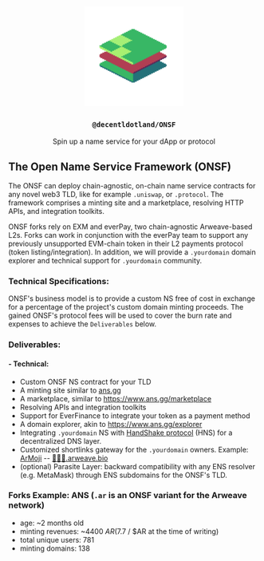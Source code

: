 <p align="center">
  <a href="https://decent.land">
    <img src="./new-logo.png" height="200">
  </a>
  <h3 align="center"><code>@decentldotland/ONSF</code></h3>
  <p align="center">Spin up a name service for your dApp or protocol</p>
</p>
   
## The Open Name Service Framework (ONSF)

The ONSF can deploy chain-agnostic, on-chain name service contracts for any novel web3 TLD, like for example `.uniswap`, or `.protocol`. The framework comprises a minting site and a marketplace, resolving HTTP APIs, and integration toolkits. 

ONSF forks rely on EXM and everPay, two chain-agnostic Arweave-based L2s. Forks can work in conjunction with the everPay team to support any previously unsupported EVM-chain token in their L2 payments protocol (token listing/integration). In addition, we will provide a `.yourdomain` domain explorer and technical support for `.yourdomain` community.

### Technical Specifications:
ONSF's business model is to provide a custom NS free of cost in exchange for a percentage of the project's custom domain minting proceeds. The gained ONSF's protocol fees will be used to cover the burn rate and expenses to achieve the `Deliverables` below. 

### Deliverables:
#### - Technical:
- Custom ONSF NS contract for your TLD
- A minting site similar to [ans.gg](https://ans.gg)
- A marketplace, similar to https://www.ans.gg/marketplace
- Resolving APIs and integration toolkits
- Support for EverFinance to integrate your token as a payment method
- A domain explorer, akin to https://www.ans.gg/explorer
- Integrating `.yourdomain` NS with [HandShake protocol](https://handshake.org/) (HNS) for a decentralized DNS layer.
- Customized shortlinks gateway for the `.yourdomain` owners. Example: [ArMoji](https://github.com/decentldotland/ArMoji) -- [🙂🙂🙂.arweave.bio](http://🙂🙂🙂.arweave.bio)
- (optional) Parasite Layer: backward compatibility with any ENS resolver (e.g. MetaMask) through ENS subdomains for the ONSF's TLD.

### Forks Example: ANS (`.ar` is an ONSF variant for the Arweave network)

- age: ~2 months old
- minting revenues: ~4400 $AR ($7.7 / $AR at the time of writing)
- total unique users: 781
- minting domains: 138

